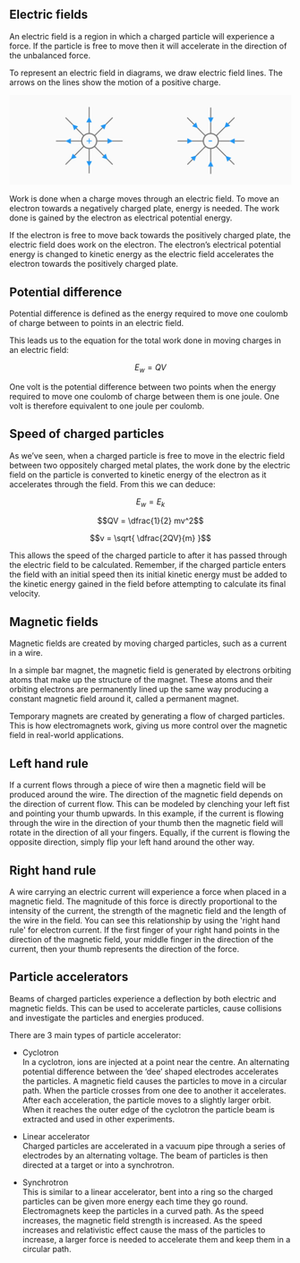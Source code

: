 ## Electric fields
An electric field is a region in which a charged particle will experience a force. If the particle is free to move then it will accelerate in the direction of the unbalanced force.
 
To represent an electric field in diagrams, we draw electric field lines. The arrows on the lines show the motion of a positive charge.
 
![Electric field diagrams](electric_fields.svg)
 
Work is done when a charge moves through an electric field. To move an electron towards a negatively charged plate, energy is needed. The work done is gained by the electron as electrical potential energy.
 
If the electron is free to move back towards the positively charged plate, the electric field does work on the electron. The electron’s electrical potential energy is changed to kinetic energy as the electric field accelerates the electron towards the positively charged plate.

## Potential difference
Potential difference is defined as the energy required to move one coulomb of charge between to points in an electric field.
 
This leads us to the equation for the total work done in moving charges in an electric field:

$$E_w = QV$$
 
One volt is the potential difference between two points when the energy required to move one coulomb of charge between them is one joule. One volt is therefore equivalent to one joule per coulomb.

<!--$$V = JC^{-1}$$-->
 
## Speed of charged particles
As we’ve seen, when a charged particle is free to move in the electric field between two oppositely charged metal plates, the work done by the electric field on the particle is converted to kinetic energy of the electron as it accelerates through the field. From this we can deduce:

$$E_w = E_k$$

$$QV = \dfrac{1}{2} mv^2$$

$$v = \sqrt{ \dfrac{2QV}{m} }$$
 
This allows the speed of the charged particle to after it has passed through the electric field to be calculated. Remember, if the charged particle enters the field with an initial speed then its initial kinetic energy must be added to the kinetic energy gained in the field before attempting to calculate its final velocity.

## Magnetic fields
Magnetic fields are created by moving charged particles, such as a current in a wire.
 
In a simple bar magnet, the magnetic field is generated by electrons orbiting atoms that make up the structure of the magnet. These atoms and their orbiting electrons are permanently lined up the same way producing a constant magnetic field around it, called a permanent magnet.
 
Temporary magnets are created by generating a flow of charged particles. This is how electromagnets work, giving us more control over the magnetic field in real-world applications.
 
## Left hand rule
If a current flows through a piece of wire then a magnetic field will be produced around the wire. The direction of the magnetic field depends on the direction of current flow. This can be modeled by clenching your left fist and pointing your thumb upwards. In this example, if the current is flowing through the wire in the direction of your thumb then the magnetic field will rotate in the direction of all your fingers. Equally, if the current is flowing the opposite direction, simply flip your left hand around the other way.

<!--Insert diagram of left hand rule-->
 
## Right hand rule
A wire carrying an electric current will experience a force when placed in a magnetic field. The magnitude of this force is directly proportional to the intensity of the current, the strength of the magnetic field and the length of the wire in the field. You can see this relationship by using the 'right hand rule' for electron current. If the first finger of your right hand points in the direction of the magnetic field, your middle finger in the direction of the current, then your thumb represents the direction of the force.

<!--Insert diagram of right hand rule-->
 
## Particle accelerators
Beams of charged particles experience a deflection by both electric and magnetic fields. This can be used to accelerate particles, cause collisions and investigate the particles and energies produced.

There are 3 main types of particle accelerator:

- Cyclotron <br>
  In a cyclotron, ions are injected at a point near the centre. An alternating potential difference between the ‘dee’ shaped electrodes accelerates the particles. A magnetic field causes the particles to move in a circular path. When the particle crosses from one dee to another it accelerates. After each acceleration, the particle moves to a slightly larger orbit. When it reaches the outer edge of the cyclotron the particle beam is extracted and used in other experiments. 

- Linear accelerator <br>
  Charged particles are accelerated in a vacuum pipe through a series of electrodes by an alternating voltage. The beam of particles is then directed at a target or into a synchrotron.

- Synchrotron <br>
  This is similar to a linear accelerator, bent into a ring so the charged particles can be given more energy each time they go round. Electromagnets keep the particles in a curved path. As the speed increases, the magnetic field strength is increased. As the speed increases and relativistic effect cause the mass of the particles to increase, a larger force is needed to accelerate them and keep them in a circular path.
